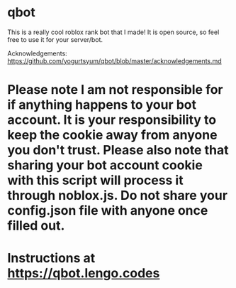 # qbot
This is a really cool roblox rank bot that I made! It is open source, so feel free to use it for your server/bot.

Acknowledgements: https://github.com/yogurtsyum/qbot/blob/master/acknowledgements.md

# Please note I am not responsible for if anything happens to your bot account. It is your responsibility to keep the cookie away from anyone you don't trust. Please also note that sharing your bot account cookie with this script will process it through noblox.js. Do not share your config.json file with anyone once filled out.

# Instructions at https://qbot.lengo.codes
